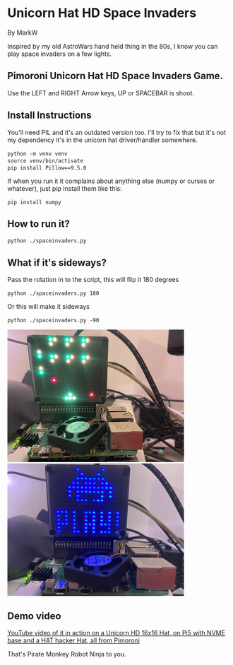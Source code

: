 # Unicorn Hat HD Space Invaders
By MarkW

Inspired by my old AstroWars hand held thing in the 80s, I know you can play space invaders on a few lights. 

## Pimoroni Unicorn Hat HD Space Invaders Game. 

Use the LEFT and RIGHT Arrow keys, UP or SPACEBAR is shoot. 


## Install Instructions 
You'll need PIL and it's an outdated version too. I'll try to fix that but it's not my dependency 
it's in the unicorn hat driver/handler somewhere. 

```shell
python -m venv venv
source venv/bin/activate
pip install Pillow==9.5.0
```

If when you run it it complains about anything else (numpy or curses or whatever), just pip install them like this:
```shell
pip install numpy
```


## How to run it? 
```shell
python ./spaceinvaders.py 
```

## What if it's sideways?
Pass the rotation in to the script, this will flip it 180 degrees
```shell
python ./spaceinvaders.py 180
```
Or this will make it sideways 
```shell
python ./spaceinvaders.py -90
```
![Starting screen for space invaders](./assets/invader_img1.jpg)
![Playing a game](./assets/invader_img2.jpg)

## Demo video 
[YouTube video of it in action on a Unicorn HD 16x16 Hat, on Pi5 with NVME base and a HAT hacker Hat, all from Pimoroni ](https://www.youtube.com/watch?v=888B1unioTM)

That's Pirate Monkey Robot Ninja to you. 

